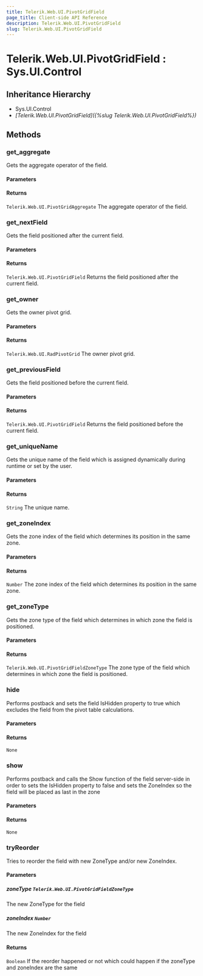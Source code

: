 ```yaml
---
title: Telerik.Web.UI.PivotGridField
page_title: Client-side API Reference
description: Telerik.Web.UI.PivotGridField
slug: Telerik.Web.UI.PivotGridField
---
```


# Telerik.Web.UI.PivotGridField : Sys.UI.Control 

## Inheritance Hierarchy

* Sys.UI.Control
* *[Telerik.Web.UI.PivotGridField]({%slug Telerik.Web.UI.PivotGridField%})*


## Methods

###  get_aggregate

Gets the aggregate operator of the field.

#### Parameters

#### Returns

`Telerik.Web.UI.PivotGridAggregate`  The aggregate operator of the field.

### get_nextField

Gets the field positioned after the current field.

#### Parameters

#### Returns

`Telerik.Web.UI.PivotGridField` Returns the field positioned after the current field.

### get_owner

Gets the owner pivot grid.

#### Parameters

#### Returns

`Telerik.Web.UI.RadPivotGrid` The owner pivot grid.

### get_previousField

Gets the field positioned before the current field.

#### Parameters

#### Returns

`Telerik.Web.UI.PivotGridField` Returns the field positioned before the current field.

### get_uniqueName

Gets the unique name of the field which is assigned dynamically during runtime or set by the user.

#### Parameters

#### Returns

`String` The unique name.

### get_zoneIndex

Gets the zone index of the field which determines its position in the same zone.

#### Parameters

#### Returns

`Number` The zone index of the field which determines its position in the same zone.

### get_zoneType

Gets the zone type of the field which determines in which zone the field is positioned.

#### Parameters

#### Returns

`Telerik.Web.UI.PivotGridFieldZoneType`  The zone type of the field which determines in which zone the field is positioned.

### hide

Performs postback and sets the field IsHidden property to true which excludes the field from the pivot table calculations.

#### Parameters

#### Returns

`None` 

### show

Performs postback and calls the Show function of the field server-side in order to sets the IsHidden property to false and sets the ZoneIndex so the field will be placed as last in the zone

#### Parameters

#### Returns

`None` 

### tryReorder

Tries to reorder the field with new ZoneType and/or new ZoneIndex.

#### Parameters

##### zoneType `Telerik.Web.UI.PivotGridFieldZoneType`

 The new ZoneType for the field

##### zoneIndex `Number`

The new ZoneIndex for the field

#### Returns

`Boolean` If the reorder happened or not which could happen if the zoneType and zoneIndex are the same



